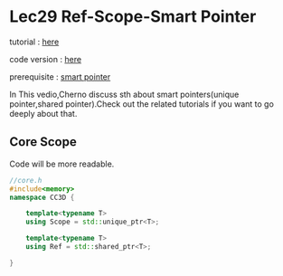 # Lec29 Ref-Scope-Smart Pointer

tutorial : [here](https://www.youtube.com/watch?v=HkGZ378nArE&list=PLlrATfBNZ98dC-V-N3m0Go4deliWHPFwT&index=41)

code version : [here](https://github.com/Graphic-researcher/Crosa-Conty-3D/tree/9c8b3c848c0762b91006a6d87780788334f3eba7/HTC/Project/Crosa-Conty-3D/Crosa-Conty-3D)

prerequisite : [smart pointer](https://www.youtube.com/watch?v=UOB7-B2MfwA&list=PLlrATfBNZ98dudnM48yfGUldqGD0S4FFb&index=44)

In This vedio,Cherno discuss sth about smart pointers(unique pointer,shared pointer).Check out the related tutorials if you want to go deeply about that.

## Core Scope

Code will be more readable.

```c++
//core.h
#include<memory>
namespace CC3D {

	template<typename T>
	using Scope = std::unique_ptr<T>;

	template<typename T>
	using Ref = std::shared_ptr<T>;

}
```

